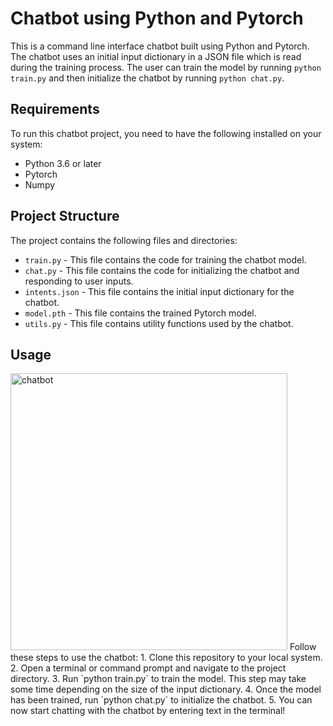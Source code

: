 # Chatbot using Python and Pytorch

This is a command line interface chatbot built using Python and Pytorch. The chatbot uses an initial input dictionary in a JSON file which is read during the training process. The user can train the model by running `python train.py` and then initialize the chatbot by running `python chat.py`.

## Requirements

To run this chatbot project, you need to have the following installed on your system:
* Python 3.6 or later
* Pytorch
* Numpy

## Project Structure

The project contains the following files and directories:
* `train.py` - This file contains the code for training the chatbot model.
* `chat.py` - This file contains the code for initializing the chatbot and responding to user inputs.
* `intents.json` - This file contains the initial input dictionary for the chatbot.
* `model.pth` - This file contains the trained Pytorch model.
* `utils.py` - This file contains utility functions used by the chatbot.

## Usage
<img width="443" alt="chatbot" src="https://user-images.githubusercontent.com/55883282/226205819-02d2635e-47a9-4a12-9f26-28ab3a859429.png">
Follow these steps to use the chatbot:
1. Clone this repository to your local system.
2. Open a terminal or command prompt and navigate to the project directory.
3. Run `python train.py` to train the model. This step may take some time depending on the size of the input dictionary.
4. Once the model has been trained, run `python chat.py` to initialize the chatbot.
5. You can now start chatting with the chatbot by entering text in the terminal!

